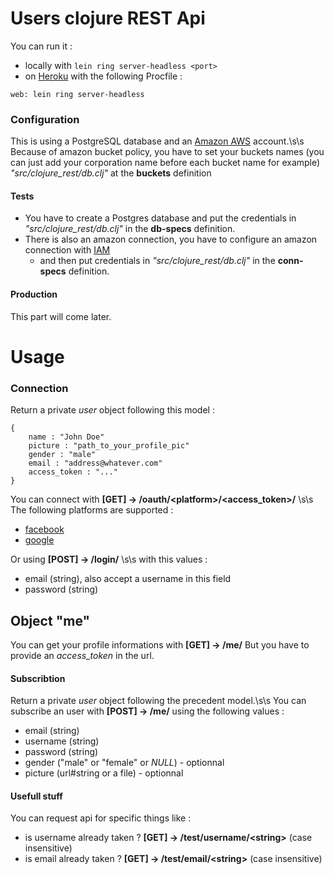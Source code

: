 # Users clojure REST Api
You can run it :
 + locally with `lein ring server-headless <port>`
 + on [Heroku](https://www.heroku.com/) with the following Procfile : 
```
web: lein ring server-headless
```

### Configuration
This is using a PostgreSQL database and an [Amazon AWS](https://aws.amazon.com/fr/console/) account.\s\s
Because of amazon bucket policy, you have to set your buckets names (you can just add your corporation name before each bucket name for example) _"src/clojure_rest/db.clj"_ at the **buckets** definition

#### Tests
 + You have to create a Postgres database and put the credentials in _"src/clojure_rest/db.clj"_ in the **db-specs** definition.
 + There is also an amazon connection, you have to configure an amazon connection with [IAM](https://console.aws.amazon.com/iam/home) 
    + and then put credentials in _"src/clojure_rest/db.clj"_ in the **conn-specs** definition. 
    
#### Production
This part will come later. 

# Usage 

### Connection
Return a private *user* object following this model :
```
{
	name : "John Doe"
	picture : "path_to_your_profile_pic"
	gender : "male"
	email : "address@whatever.com"
	access_token : "..."
}
```
You can connect with **[GET] -> /oauth/&lt;platform>/&lt;access_token>/** \s\s
The following platforms are supported :
 + [facebook](https://www.facebook.com/)
 + [google](https://www.google.com/)
 
Or using **[POST] -> /login/** \s\s
with this values :
 + email (string), also accept a username in this field
 + password (string)
 
## Object "me"
You can get your profile informations with **[GET] -> /me/**
But you have to provide an *access_token* in the url.

#### Subscribtion
Return a private *user* object following the precedent model.\s\s
You can subscribe an user with **[POST] -> /me/**
using the following values :
 + email (string)
 + username (string)
 + password (string)
 + gender ("male" or "female" or _NULL_) - optionnal
 + picture (url#string or a file) - optionnal
 
#### Usefull stuff
You can request api for specific things like :
 + is username already taken ? **[GET] -> /test/username/&lt;string>** (case insensitive)
 + is email already taken ? **[GET] -> /test/email/&lt;string>** (case insensitive)
